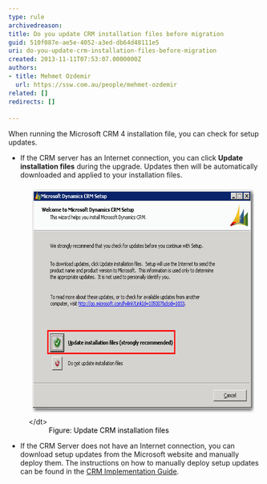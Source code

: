 ```yaml
---
type: rule
archivedreason: 
title: Do you update CRM installation files before migration
guid: 510f087e-ae5e-4052-a3ed-db64d48111e5
uri: do-you-update-crm-installation-files-before-migration
created: 2013-11-11T07:53:07.0000000Z
authors:
- title: Mehmet Ozdemir
  url: https://ssw.com.au/people/mehmet-ozdemir
related: []
redirects: []

---
```


When running the Microsoft CRM 4 installation file, you can check for setup updates.

<!--endintro-->

* If the CRM server has an Internet connection, you can click  **Update installation files** during the upgrade. Updates then will be automatically downloaded and applied to your installation files.<dl class="image" style="padding-right:1.2em;padding-left:1.2em;font-size:1em;"><dt style="font-size:1em;line-height:17px;"><img src="../../assets/CRM_UpdateSetup.gif" alt="Update Setup" width="594" height="448" style="font-size:1em;margin:5px;">&lt;/dt&gt;<dd style="line-height:17px;color:#000000;">Figure: Update CRM installation files</dd></dl>
* If the CRM Server does not have an Internet connection, you can download setup updates from the Microsoft website and manually deploy them. The instructions on how to manually deploy setup updates can be found in the [CRM Implementation Guide](http://www.ssw.com.au/SSW/Redirect/MSDNTaskList.htm).
